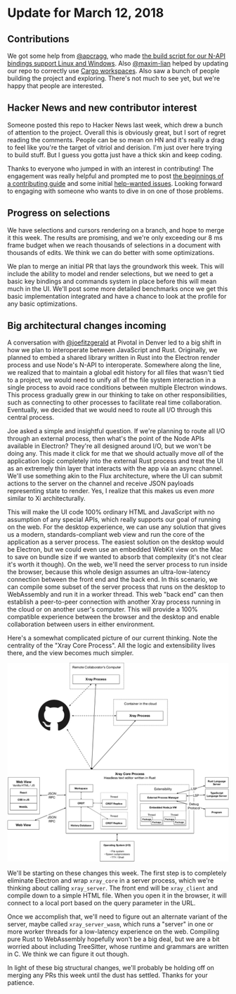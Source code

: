# Update for March 12, 2018

## Contributions

We got some help from [@apcragg](https://github.com/apcragg), who made [the build script for our N-API bindings support Linux and Windows](https://github.com/atom/xray/pull/25). Also [@maxim-lian](https://github.com/maxim-lian) helped by updating our repo to correctly use [Cargo workspaces](https://github.com/atom/xray/pull/26). Also saw a bunch of people building the project and exploring. There's not much to see yet, but we're happy that people are interested.

## Hacker News and new contributor interest

Someone posted this repo to Hacker News last week, which drew a bunch of attention to the project. Overall this is obviously great, but I sort of regret reading the comments. People can be so mean on HN and it's really a drag to feel like you're the target of vitriol and derision. I'm just over here trying to build stuff. But I guess you gotta just have a thick skin and keep coding.

Thanks to everyone who jumped in with an interest in contributing! The engagement was really helpful and prompted me to post [the beginnings of a contributing guide](https://github.com/atom/xray/blob/master/CONTRIBUTING.md) and some initial [help-wanted issues](https://github.com/atom/xray/labels/help%20wanted). Looking forward to engaging with someone who wants to dive in on one of those problems.

## Progress on selections

We have selections and cursors rendering on a branch, and hope to merge it this week. The results are promising, and we're only exceeding our 8 ms frame budget when we reach thousands of selections in a document with thousands of edits. We think we can do better with some optimizations.

We plan to merge an initial PR that lays the groundwork this week. This will include the ability to model and render selections, but we need to get a basic key bindings and commands system in place before this will mean much in the UI. We'll post some more detailed benchmarks once we get this basic implementation integrated and have a chance to look at the profile for any basic optimizations.

## Big architectural changes incoming

A conversation with [@joefitzgerald](https://github.com/joefitzgerald) at Pivotal in Denver led to a big shift in how we plan to interoperate between JavaScript and Rust. Originally, we planned to embed a shared library written in Rust into the Electron render process and use Node's N-API to interoperate. Somewhere along the line, we realized that to maintain a global edit history for all files that wasn't tied to a project, we would need to unify all of the file system interaction in a single process to avoid race conditions between multiple Electron windows. This process gradually grew in our thinking to take on other responsibilities, such as connecting to other processes to facilitate real time collaboration. Eventually, we decided that we would need to route all I/O through this central process.

Joe asked a simple and insightful question. If we're planning to route all I/O through an external process, then what's the point of the Node APIs available in Electron? They're all designed around I/O, but we won't be doing any. This made it click for me that we should actually move *all* of the application logic completely into the external Rust process and treat the UI as an extremely thin layer that interacts with the app via an async channel. We'll use something akin to the Flux architecture, where the UI can submit actions to the server on the channel and receive JSON payloads representing state to render. Yes, I realize that this makes us even *more* similar to Xi architecturally.

This will make the UI code 100% ordinary HTML and JavaScript with no assumption of any special APIs, which really supports our goal of running on the web. For the desktop experience, we can use any solution that gives us a modern, standards-compliant web view and run the core of the application as a server process. The easiest solution on the desktop would be Electron, but we could even use an embedded WebKit view on the Mac to save on bundle size if we wanted to absorb that complexity (it's not clear it's worth it though). On the web, we'll need the server process to run inside the browser, because this whole design assumes an ultra-low-latency connection between the front end and the back end. In this scenario, we can compile some subset of the server process that runs on the desktop to WebAssembly and run it in a worker thread. This web "back end" can then establish a peer-to-peer connection with another Xray process running in the cloud or on another user's computer. This will provide a 100% compatible experience between the browser and the desktop and enable collaboration between users in either environment.

Here's a somewhat complicated picture of our current thinking. Note the centrality of the "Xray Core Process". All the logic and extensibility lives there, and the view becomes much simpler.

![New architecture](../images/architecture-2.png)

We'll be starting on these changes this week. The first step is to completely eliminate Electron and wrap `xray_core` in a server process, which we're thinking about calling `xray_server`. The front end will be `xray_client` and compile down to a simple HTML file. When you open it in the browser, it will connect to a local port based on the query parameter in the URL.

Once we accomplish that, we'll need to figure out an alternate variant of the server, maybe called `xray_server_wasm`, which runs a "server" in one or more worker threads for a low-latency experience on the web. Compiling pure Rust to WebAssembly hopefully won't be a big deal, but we are a bit worried about including TreeSitter, whose runtime and grammars are written in C. We think we can figure it out though.

In light of these big structural changes, we'll probably be holding off on merging any PRs this week until the dust has settled. Thanks for your patience.
